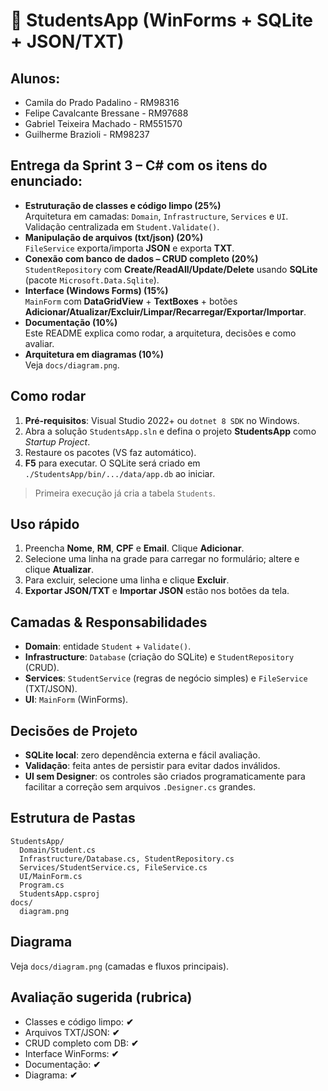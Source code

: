 # 💼 StudentsApp (WinForms + SQLite + JSON/TXT)

## Alunos:
- Camila do Prado Padalino - RM98316
- Felipe Cavalcante Bressane - RM97688
- Gabriel Teixeira Machado - RM551570
- Guilherme Brazioli - RM98237

## Entrega da **Sprint 3 – C#** com os itens do enunciado:

- **Estruturação de classes e código limpo (25%)**  
  Arquitetura em camadas: `Domain`, `Infrastructure`, `Services` e `UI`. Validação centralizada em `Student.Validate()`.  
- **Manipulação de arquivos (txt/json) (20%)**  
  `FileService` exporta/importa **JSON** e exporta **TXT**.
- **Conexão com banco de dados – CRUD completo (20%)**  
  `StudentRepository` com **Create/ReadAll/Update/Delete** usando **SQLite** (pacote `Microsoft.Data.Sqlite`).  
- **Interface (Windows Forms) (15%)**  
  `MainForm` com **DataGridView** + **TextBoxes** + botões **Adicionar/Atualizar/Excluir/Limpar/Recarregar/Exportar/Importar**.
- **Documentação (10%)**  
  Este README explica como rodar, a arquitetura, decisões e como avaliar.
- **Arquitetura em diagramas (10%)**  
  Veja `docs/diagram.png`.

## Como rodar

1. **Pré‑requisitos**: Visual Studio 2022+ ou `dotnet 8 SDK` no Windows.  
2. Abra a solução `StudentsApp.sln` e defina o projeto **StudentsApp** como *Startup Project*.  
3. Restaure os pacotes (VS faz automático).  
4. **F5** para executar. O SQLite será criado em `./StudentsApp/bin/.../data/app.db` ao iniciar.

> Primeira execução já cria a tabela `Students`.

## Uso rápido

1. Preencha **Nome**, **RM**, **CPF** e **Email**. Clique **Adicionar**.  
2. Selecione uma linha na grade para carregar no formulário; altere e clique **Atualizar**.  
3. Para excluir, selecione uma linha e clique **Excluir**.  
4. **Exportar JSON/TXT** e **Importar JSON** estão nos botões da tela.

## Camadas & Responsabilidades

- **Domain**: entidade `Student` + `Validate()`.
- **Infrastructure**: `Database` (criação do SQLite) e `StudentRepository` (CRUD).
- **Services**: `StudentService` (regras de negócio simples) e `FileService` (TXT/JSON).
- **UI**: `MainForm` (WinForms).

## Decisões de Projeto

- **SQLite local**: zero dependência externa e fácil avaliação.  
- **Validação**: feita antes de persistir para evitar dados inválidos.  
- **UI sem Designer**: os controles são criados programaticamente para facilitar a correção sem arquivos `.Designer.cs` grandes.

## Estrutura de Pastas

```
StudentsApp/
  Domain/Student.cs
  Infrastructure/Database.cs, StudentRepository.cs
  Services/StudentService.cs, FileService.cs
  UI/MainForm.cs
  Program.cs
  StudentsApp.csproj
docs/
  diagram.png
```

## Diagrama

Veja `docs/diagram.png` (camadas e fluxos principais).

## Avaliação sugerida (rubrica)

- Classes e código limpo: **✔**
- Arquivos TXT/JSON: **✔**
- CRUD completo com DB: **✔**
- Interface WinForms: **✔**
- Documentação: **✔**
- Diagrama: **✔**

